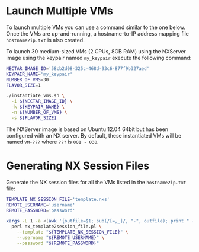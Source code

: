 # Launch Multiple VMs
To launch multiple VMs you can use a command similar to the one below. Once the VMs are up-and-running, 
a hostname-to-IP address mapping file ```hostname2ip.txt``` is also created.

To launch 30 medium-sized VMs (2 CPUs, 8GB RAM) using the NXServer image using the keypair named
```my_keypair``` execute the following command:
```bash
NECTAR_IMAGE_ID='58cb2d08-325c-468d-93c6-877f9b327aed'
KEYPAIR_NAME='my_keypair'
NUMBER_OF_VMS=30
FLAVOR_SIZE=1

./instantiate_vms.sh \
  -i ${NECTAR_IMAGE_ID} \
  -k ${KEYPAIR_NAME} \
  -n ${NUMBER_OF_VMS} \
  -s ${FLAVOR_SIZE}
```

The NXServer image is based on Ubuntu 12.04 64bit but has been configured with an NX server. By default,
these instantiated VMs will be named ```VM-???``` where ```???``` is ```001 - 030```.

# Generating NX Session Files
Generate the NX session files for all the VMs listed in the ```hostname2ip.txt``` file:
```bash
TEMPLATE_NX_SESSION_FILE='template.nxs'
REMOTE_USERNAME='username'
REMOTE_PASSWORD='password'

xargs -L 1 -a <(awk '{outfile=$1; sub(/[=,_]/, "-", outfile); print " --host ", $2, " --output ", outfile".nxs"}' < hostname2ip.txt) \
  perl nx_template2session_file.pl \
    --template "${TEMPLATE_NX_SESSION_FILE}" \
    --username "${REMOTE_USERNAME}" \
    --password "${REMOTE_PASSWORD}"
```

